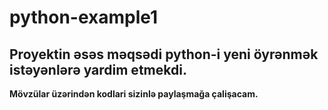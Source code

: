 # python-example1
## Proyektin əsəs məqsədi python-i yeni öyrənmək istəyənlərə yardim etmekdi.
**Mövzülar üzərindən kodlari sizinlə paylaşmağa çalişacam.** <br/>

